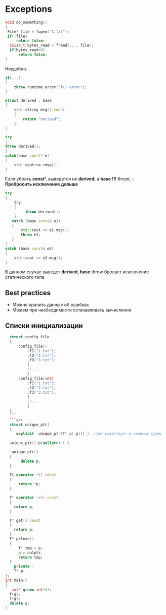 # Exceptions
```c++
void do_something()
{
 File* file = fopen("1.txt");
 if(!file)
	 return false;
  ssize_t bytes_read = fread(..., file);
  if(bytes_read<0)
	  return false;
}
```
Неудобно.
``` c++
if(...)
{
	throw runtome_error("f() error");
}
```
```c++
struct derived : base
{
	std::string msg() const
	{
		return "derived";
	}
}
```

```c++
try
{
throw derived();
}
catch(base const* e)
{
	std::cout<<e->msg();
}
```
Если убрать **const***, выведется не **derived**, а **base**
**!!!** throw; - **Пробросить исключение дальше**
```c++
try
{
	try
	{
		 throw derived();	
    }
   catch (base const& e1)
   {
	   std::cout << e1.msg();
	   throw e1;
   }
}
catch (base const& e2)
{
	std::cout << e2.msg();
}
```
В данном случае выведет **derived**, **base**
throw бросает исключение статического типа
## Best practices
* Можно хранить данные об ошибках
* Можем при необходимости останавливать вычисления
 ## Списки инициализации
  ``` c++
    struct config_file
    {
	    config_file()
		    :f1("1.txt");
		    ,f2("2.txt");
		    ,f3("3.txt");
		    {
		    //...
		    }
		config_file(int)
		    :f1("1.txt");
		    ,f2("2.txt");
		    ,f3("3.txt");
		    {
		    //...
		    }  
    }
    ```
    ```c++
    struct unique_ptr] 
    {
	   explicit  unique_ptr(T* p):p(){ }  //не учавствует в неявных превидениях
	  
    unique_ptr():p(nullptr) { }

    ~unique_ptr()
	{
	     delete p;
	}

	T& operator *() const
    {
		return *p;
    }

	T* operator ->() const
	{
	  return p;
    }

	T* get() const
	{
	  return p;
	}
	T* peleae()
	{
		T* tmp = p;
		p = nulptr;
		return tmp;
	}
	  private :
	  T* p;
 };
 int main()
 {
	 int* q=new int(5);
	f(q);
	f(q);
	delete q;
 }
```
<!--stackedit_data:
eyJoaXN0b3J5IjpbLTE1MTQ5MTk2MDhdfQ==
-->
